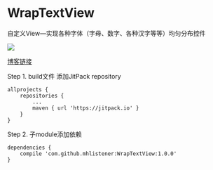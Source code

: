 # WrapTextView
自定义View—实现各种字体（字母、数字、各种汉字等等）均匀分布控件

[![](https://jitpack.io/v/mhlistener/WrapTextView.svg)](https://jitpack.io/#mhlistener/WrapTextView)

[博客链接](https://www.jianshu.com/p/169fabfe3ed1)

Step 1. build文件 添加JitPack repository
```
allprojects {
    repositories {
        ...
        maven { url 'https://jitpack.io' }
    }
}
```
Step 2. 子module添加依赖
```
dependencies {
    compile 'com.github.mhlistener:WrapTextView:1.0.0'
}
```
